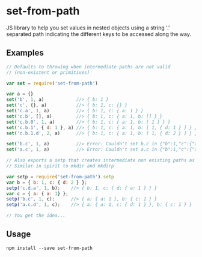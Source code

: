 set-from-path
=============

JS library to help you set values in nested objects using a string '.'
separated path indicating the different keys to be accessed along the way.

Examples
--------

```js
// Defaults to throwing when intermediate paths are not valid
// (non-existent or primitives)

var set = require('set-from-path')

var a = {}
set('b', 1, a)            //> { b: 1 }
set('c', {}, a)           //> { b: 1, c: {} }
set('c.a', 1, a)          //> { b: 1, c: { a: 1 } }
set('c.b', [], a)         //> { b: 1, c: { a: 1, b: [] } }
set('c.b.0', 1, a)        //> { b: 1, c: { a: 1, b: [ 1 ] } }
set('c.b.1', { d: 1 }, a) //> { b: 1, c: { a: 1, b: [ 1, { d: 1 } ] } }
set('c.b.1.d', 2, a)      //> { b: 1, c: { a: 1, b: [ 1, { d: 2 } ] } }

set('b.c', 1, a)          //> Error: Couldn't set b.c in {"b":1,"c":{"a" ...
set('a.c', 1, a)          //> Error: Couldn't set a.c in {"b":1,"c":{"a" ...

// Also exports a setp that creates intermediate non existing paths as objects
// Similar in spirit to mkdir and mkdirp

var setp = require('set-from-path').setp
var b = { b: 1, c: { d: 2 } };
setp('c.d.a', 1, b);    //> { b: 1, c: { d: { a: 1 } } }
var c = { a: { a: 1} };
setp('b.c', 1, c);      //> { a: { a: 1 }, b: { c: 1 } }
setp('a.c.d', 1, c);    //> { a: { a: 1, c: { d: 1 } }, b: { c: 1 } }

// You get the idea...
```

Usage
-----

```
npm install --save set-from-path
```
